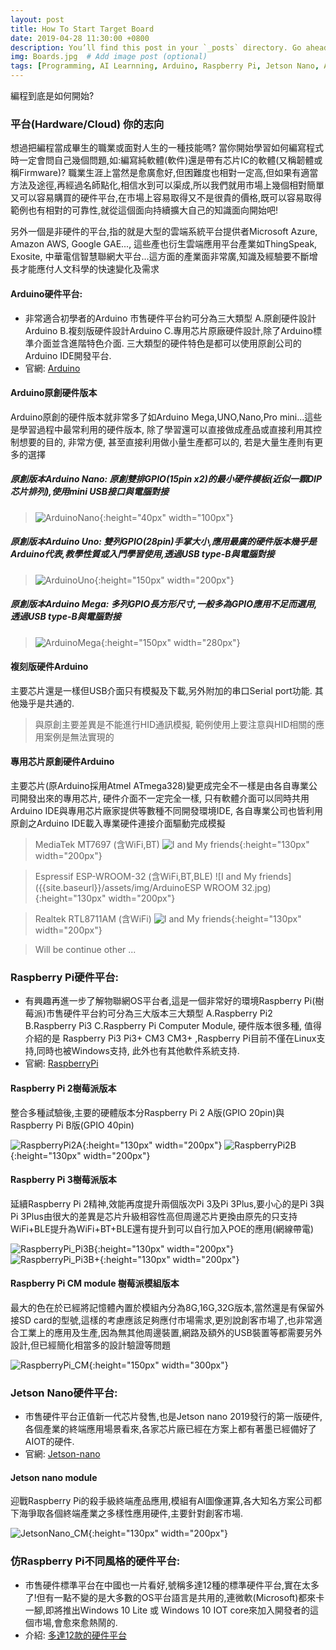 ```yaml
---
layout: post
title: How To Start Target Board
date: 2019-04-28 11:30:00 +0800
description: You’ll find this post in your `_posts` directory. Go ahead and edit it and re-build the site to see your changes. # Add post description (optional)
img: Boards.jpg  # Add image post (optional)
tags: [Programming, AI Learnning, Arduino, Raspberry Pi, Jetson Nano, Azure, AWS, Google GAE, Thingspeak, Exosite, 智慧聯網大平台] # add tag
---
```


編程到底是如何開始?


### 平台(Hardware/Cloud) 你的志向
想過把編程當成畢生的職業或面對人生的一種技能嗎?
當你開始學習如何編寫程式時一定會問自己幾個問題,如:編寫純軟體(軟件)還是帶有芯片IC的軟體(又稱韌體或稱Firmware)? 職業生涯上當然是愈廣愈好,但困難度也相對一定高,但如果有適當方法及途徑,再經過名師點化,相信水到可以渠成,所以我們就用市場上幾個相對簡單又可以容易購買的硬件平台,在市場上容易取得又不是很貴的價格,既可以容易取得範例也有相對的可靠性,就從這個面向持續擴大自己的知識面向開始吧!

另外一個是非硬件的平台,指的就是大型的雲端系統平台提供者Microsoft Azure, Amazon AWS, Google GAE..., 這些產也衍生雲端應用平台產業如ThingSpeak, Exosite, 中華電信智慧聯網大平台...這方面的產業面非常廣,知識及經驗要不斷增長才能應付人文科學的快速變化及需求



#### Arduino硬件平台: 
* 非常適合初學者的Arduino 市售硬件平台約可分為三大類型 A.原創硬件設計Arduino B.複刻版硬件設計Arduino C.專用芯片原廠硬件設計,除了Arduino標準介面並含進階特色介面. 三大類型的硬件特色是都可以使用原創公司的Arduino IDE開發平台.
* 官網: [Arduino](https://www.arduino.cc/)

#### Arduino原創硬件版本
Arduino原創的硬件版本就非常多了如Arduino Mega,UNO,Nano,Pro mini...這些是學習過程中最常利用的硬件版本, 除了學習還可以直接做成產品或直接利用其控制想要的目的, 非常方便, 甚至直接利用做小量生產都可以的, 若是大量生產則有更多的選擇
##### 原創版本Arduino Nano: 原創雙排GPIO(15pin x2)的最小硬件模板(近似一顆DIP芯片排列),使用mini USB接口與電腦對接
>![ArduinoNano]({{site.baseurl}}/assets/img/ArduinoNano.jpg){:height="40px" width="100px"}

##### 原創版本Arduino Uno: 雙列GPIO(28pin)手掌大小,應用最廣的硬件版本幾乎是Arduino代表,教學性質或入門學習使用,透過USB type-B與電腦對接
>![ArduinoUno]({{site.baseurl}}/assets/img/ArduinoUno.jpg){:height="150px" width="200px"}

##### 原創版本Arduino Mega: 多列GPIO長方形尺寸,一般多為GPIO應用不足而選用,透過USB type-B與電腦對接
>![ArduinoMega]({{site.baseurl}}/assets/img/ArduinoMega.jpg){:height="150px" width="280px"}

#### 複刻版硬件Arduino
主要芯片還是一樣但USB介面只有模擬及下載,另外附加的串口Serial port功能. 其他幾乎是共通的.
>與原創主要差異是不能進行HID通訊模擬, 範例使用上要注意與HID相關的應用案例是無法實現的

#### 專用芯片原創硬件Arduino
主要芯片(原Arduino採用Atmel ATmega328)變更成完全不一樣是由各自專業公司開發出來的專用芯片, 硬件介面不一定完全一樣, 只有軟體介面可以同時共用Arduino IDE與專用芯片廠家提供等數種不同開發環境IDE, 各自專業公司也皆利用原創之Arduino IDE載入專業硬件連接介面驅動完成模擬
>MediaTek MT7697 (含WiFi,BT)
![I and My friends]({{site.baseurl}}/assets/img/ArduinoMT7697.jpg){:height="130px" width="200px"}

>Espressif ESP-WROOM-32 (含WiFi,BT,BLE)
![I and My friends]({{site.baseurl}}/assets/img/ArduinoESP WROOM 32.jpg){:height="130px" width="200px"}

>Realtek RTL8711AM (含WiFi)
![I and My friends]({{site.baseurl}}/assets/img/ArduinoRTL8711AM.jpg){:height="130px" width="200px"}

>Will be continue other ...



### Raspberry Pi硬件平台: 
* 有興趣再進一步了解物聯網OS平台者,這是一個非常好的環境Raspberry Pi(樹莓派)市售硬件平台約可分為三大版本三大類型 A.Raspberry Pi2 B.Raspberry Pi3 C.Raspberry Pi Computer Module, 硬件版本很多種, 值得介紹的是 Raspberry Pi3 Pi3+ CM3 CM3+ ,Raspberry Pi目前不僅在Linux支持,同時也被Windows支持, 此外也有其他軟件系統支持.
* 官網: [RaspberryPi](https://www.raspberrypi.com.tw/)

#### Raspberry Pi 2樹莓派版本
整合多種試驗後,主要的硬體版本分Raspberry Pi 2 A版(GPIO 20pin)與Raspberry Pi B版(GPIO 40pin)
>
![RaspberryPi2A]({{site.baseurl}}/assets/img/RaspberryPi2A.jpg){:height="130px" width="200px"}
![RaspberryPi2B]({{site.baseurl}}/assets/img/RaspberryPi2B.jpg){:height="130px" width="200px"}

#### Raspberry Pi 3樹莓派版本
延續Raspberry Pi 2精神,效能再度提升兩個版次Pi 3及Pi 3Plus,要小心的是Pi 3與Pi 3Plus由很大的差異是芯片升級相容性高但周邊芯片更換由原先的只支持WiFi+BLE提升為WiFi+BT+BLE還有提升到可以自行加入POE的應用(網線帶電)
>
![RaspberryPi_Pi3B]({{site.baseurl}}/assets/img/RaspberryPi3B.jpg){:height="130px" width="200px"}
![RaspberryPi_Pi3B+]({{site.baseurl}}/assets/img/RaspberryPi3B+.jpg){:height="130px" width="200px"}

#### Raspberry Pi CM module 樹莓派模組版本
最大的色在於已經將記憶體內置於模組內分為8G,16G,32G版本,當然還是有保留外接SD card的型號,這樣的考慮應該足夠應付市場需求,更別說創客市場了,也非常適合工業上的應用及生產,因為無其他周邊裝置,網路及額外的USB裝置等都需要另外設計,但已經簡化相當多的設計驗證等問題
>
![RaspberryPi_CM]({{site.baseurl}}/assets/img/RaspberryPi_CM_module.jpg){:height="150px" width="300px"}



### Jetson Nano硬件平台:  
* 市售硬件平台正值新一代芯片發售,也是Jetson nano 2019發行的第一版硬件,各個產業的終端應用場景看來,各家芯片廠已經在方案上都有著墨已經備好了AIOT的硬件.
* 官網: [Jetson-nano](https://www.nvidia.com/zh-tw/autonomous-machines/embedded-systems/jetson-nano/)

#### Jetson nano module
迎戰Raspberry Pi的殺手級終端產品應用,模組有AI圖像運算,各大知名方案公司都下海爭取各個終端產業之多樣性應用硬件,主要針對創客市場.
>
![JetsonNano_CM]({{site.baseurl}}/assets/img/JetsonNano_CM_module.jpg){:height="130px" width="200px"}



### 仿Raspberry Pi不同風格的硬件平台: 
* 市售硬件標準平台在中國也一片看好,號稱多達12種的標準硬件平台,實在太多了!但有一點不變的是大多數的OS平台語言是共用的,連微軟(Microsoft)都來卡一腳,即將推出Windows 10 Lite 或 Windows 10 IOT core來加入開發者的這個市場,會愈來愈熱鬧的.
* 介紹: [多達12款的硬件平台](https://linux.cn/article-10823-1.html)
>

